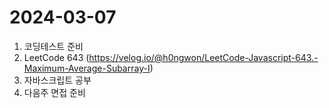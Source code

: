 # 2024-03-07
1. 코딩테스트 준비
2. LeetCode 643 (https://velog.io/@h0ngwon/LeetCode-Javascript-643.-Maximum-Average-Subarray-I)
3. 자바스크립트 공부
4. 다음주 면접 준비